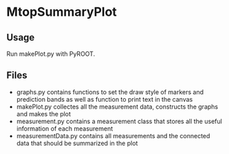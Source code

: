 # MtopSummaryPlot


## Usage
Run makePlot.py with PyROOT.

## Files

- graphs.py contains functions to set the draw style of markers and prediction bands as well as function to print text in the canvas 
- makePlot.py collectes all the measurement data, constructs the graphs and makes the plot
- measurement.py contains a measurement class that stores all the useful information of each measurement
- measurementData.py contains all measurements and the connected data that should be summarized in the plot

